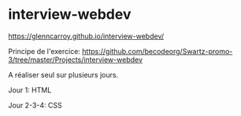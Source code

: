 # interview-webdev

https://glenncarroy.github.io/interview-webdev/

Principe de l'exercice: https://github.com/becodeorg/Swartz-promo-3/tree/master/Projects/interview-webdev

A réaliser seul sur plusieurs jours.

Jour 1: HTML

Jour 2-3-4: CSS
